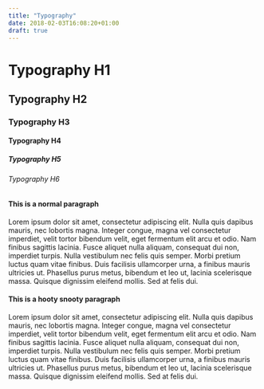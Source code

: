 ```yaml
---
title: "Typography"
date: 2018-02-03T16:08:20+01:00
draft: true
---
```

# Typography H1
## Typography H2
### Typography H3
#### Typography H4
##### Typography H5
###### Typography H6

#### This is a normal paragraph
Lorem ipsum dolor sit amet, consectetur adipiscing elit. Nulla quis dapibus mauris, nec lobortis magna. Integer congue, magna vel consectetur imperdiet, velit tortor bibendum velit, eget fermentum elit arcu et odio. Nam finibus sagittis lacinia. Fusce aliquet nulla aliquam, consequat dui non, imperdiet turpis. Nulla vestibulum nec felis quis semper. Morbi pretium luctus quam vitae finibus. Duis facilisis ullamcorper urna, a finibus mauris ultricies ut. Phasellus purus metus, bibendum et leo ut, lacinia scelerisque massa. Quisque dignissim eleifend mollis. Sed at felis dui.


#### This is a hooty snooty paragraph
<p class="NRpara">Lorem ipsum dolor sit amet, consectetur adipiscing elit. Nulla quis dapibus mauris, nec lobortis magna. Integer congue, magna vel consectetur imperdiet, velit tortor bibendum velit, eget fermentum elit arcu et odio. Nam finibus sagittis lacinia. Fusce aliquet nulla aliquam, consequat dui non, imperdiet turpis. Nulla vestibulum nec felis quis semper. Morbi pretium luctus quam vitae finibus. Duis facilisis ullamcorper urna, a finibus mauris ultricies ut. Phasellus purus metus, bibendum et leo ut, lacinia scelerisque massa. Quisque dignissim eleifend mollis. Sed at felis dui.</p>
